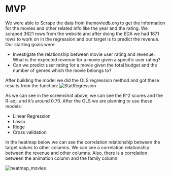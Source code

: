# MVP

We were able to Scrape the data from themoviedb.org to get the information for the movies and other related info like the year and the rating.
We scraped 3621 rows from the website and after doing the EDA we had 1871 rows to work on in the regression and our target is to predict the revenue. 
Our starting goals were:
-	Investigate the relationship between movie user rating and revenue. What is the expected revenue for a movie given a specific user rating?
-	Can we predict user rating for a movie given the total budget and the number of genres which the movie belongs to? 

After building the model we did the OLS regression method and got these results from the function:
![StatRegression](https://user-images.githubusercontent.com/90554959/138135040-b1861ce8-bad0-407a-a77e-bbb537025b1f.PNG)

As we can see in the screenshot above, we can see the R^2 scores and the R-adj, and it’s around 0.70.
After the OLS we are planning to use these models:

-	Linear Regression
-	Lasso
-	Ridge
-	Cross validation


In the heatmap below we can see the correlation relationship between the target values to other columns. We can see a correlation relationship between the revenue and other columns. Also, there is a correlation between the animation column and the family column.

![heatmap_movies](https://user-images.githubusercontent.com/90554959/138135150-b1ec2c5b-0cff-47f1-b6a0-1c2a7fb673ef.PNG)


```python

```
